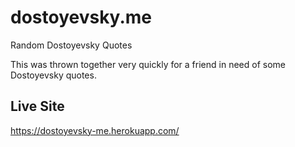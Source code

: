# dostoyevsky.me
Random Dostoyevsky Quotes

This was thrown together very quickly for a friend in need of some Dostoyevsky quotes. 

## Live Site 
https://dostoyevsky-me.herokuapp.com/
